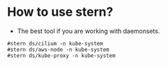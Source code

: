 # How to use stern?
- The best tool if you are working with daemonsets.

```
#stern ds/cilium -n kube-system
#stern ds/aws-node -n kube-system
#stern ds/kube-proxy -n kube-system
```